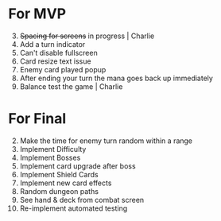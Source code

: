 # For MVP
3. ~~Spacing for screens~~ in progress | Charlie
3. Add a turn indicator
4. Can't disable fullscreen
5. Card resize text issue
6. Enemy card played popup
7. After ending your turn the mana goes back up immediately
8. Balance test the game | Charlie

# For Final
2. Make the time for enemy turn random within a range
1. Implement Difficulty
2. Implement Bosses
3. Implement card upgrade after boss
4. Implement Shield Cards
5. Implement new card effects
6. Random dungeon paths
7. See hand & deck from combat screen
8. Re-implement automated testing